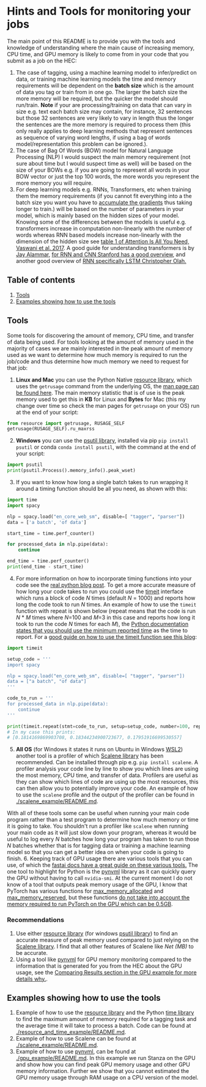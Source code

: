 # Hints and Tools for monitoring your jobs 

The main point of this README is to provide you with the tools and knowledge of understanding where the main cause of increasing memory, CPU time, and GPU memory is likely to come from in your code that you submit as a job on the HEC:

1. The case of tagging, using a machine learning model to infer/predict on data, or training machine learning models the time and memory requirements will be dependent on the **batch size** which is the amount of data you tag or train from in one go. The larger the batch size the more memory will be required, but the quicker the model should run/train. **Note** if your are processing/training on data that can vary in size e.g. text each batch size may contain, for instance, 32 sentences but those 32 sentences are very likely to vary in length thus the longer the sentences are the more memory is required to process them (this only really applies to deep learning methods that represent sentences as sequence of varying word lengths, if using a bag of words model/representation this problem can be ignored.).
2. The case of Bag Of Words (BOW) model for Natural Language Processing (NLP) I would suspect the main memory requirement (not sure about time but I would suspect time as well) will be based on the size of your BOWs e.g. if you are going to represent all words in your BOW vector or just the top 100 words, the more words you represent the more memory you will require.
3. For deep learning models e.g. RNNs, Transformers, etc when training them the memory requirements (if you cannot fit everything into a the batch size you want you have to [accumulate the gradients](https://medium.com/huggingface/training-larger-batches-practical-tips-on-1-gpu-multi-gpu-distributed-setups-ec88c3e51255) thus taking longer to train.) will be based on the number of parameters in your model, which is mainly based on the hidden sizes of your model. Knowing some of the differences between the models is useful e.g. transformers increase in computation non-linearly with the number of words whereas RNN based models increase non-linearly with the dimension of the hidden size see [table 1 of Attention Is All You Need, Vaswani et al. 2017](https://arxiv.org/pdf/1706.03762.pdf). A good guide for understanding transformers is by [Jay Alammar](https://jalammar.github.io/illustrated-transformer/), [for RNN and CNN Stanford has a good overview](https://stanford.edu/~shervine/teaching/cs-230/cheatsheet-recurrent-neural-networks), and another good overview of [RNN specifically LSTM Christopher Olah.](https://colah.github.io/posts/2015-08-Understanding-LSTMs/)

## Table of contents

1. [Tools](#tools)
2. [Examples showing how to use the tools](#examples-showing-how-to-use-the-tools)

## Tools

Some tools for discovering the amount of memory, CPU time, and transfer of data being used. For tools looking at the amount of memory used in the majority of cases we are mainly interested in the peak amount of memory used as we want to determine how much memory is required to run the job/code and thus determine how much memory we need to request for that job:

1. **Linux and Mac** you can use the Python Native [resource library](https://docs.python.org/3.7/library/resource.html), which uses the `getrusage` command from the underlying OS, the [man page can be found here](https://man7.org/linux/man-pages/man2/getrusage.2.html). The main memory statistic that is of use is the peak memory used to get this in **KB** for Linux and **Bytes** for Mac (this my change over time so check the man pages for `getrusage` on your OS) run at the end of your script:
``` python
from resource import getrusage, RUSAGE_SELF
getrusage(RUSAGE_SELF).ru_maxrss
``` 
2. **Windows** you can use the [psutil library](https://github.com/giampaolo/psutil), installed via pip `pip install psutil` or conda `conda install psutil`, with the command at the end of your script:
``` python
import psutil
print(psutil.Process().memory_info().peak_wset)
```
3. If you want to know how long a single batch takes to run wrapping it around a timing function should be all you need, as shown with this:
``` python
import time
import spacy

nlp = spacy.load("en_core_web_sm", disable=[ "tagger", "parser"])
data = ['a batch', 'of data']

start_time = time.perf_counter()

for processed_data in nlp.pipe(data):
    continue

end_time = time.perf_counter()
print(end_time - start_time)
```
4. For more information on how to incorporate timing functions into your code see the [real python blog post](https://realpython.com/python-timer/). To get a more accurate measure of how long your code takes to run you could use the [timeit](https://docs.python.org/3/library/timeit.html#python-interface) interface which runs a block of code *N* times (default *N* = 1000) and reports how long the code took to run *N* times. An example of how to use the `timeit` function with repeat is shown below (repeat means that the code is run *N* * *M* times where *N*=100 and *M*=3 in this case and reports how long it took to run the code *N* times for each *M*), the [Python documentation states that you should use the minimum reported time](https://docs.python.org/3/library/timeit.html#timeit.Timer.repeat) as the time to report. For a [good guide on how to use the timeit function see this blog](https://www.pylenin.com/blogs/python-timeit-module/#using-timeit-with-python-functions-with-arguments):
``` python
import timeit

setup_code = '''
import spacy

nlp = spacy.load("en_core_web_sm", disable=[ "tagger", "parser"])
data = ["a batch", "of data"]
'''

code_to_run = '''
for processed_data in nlp.pipe(data):
    continue
'''

print(timeit.repeat(stmt=code_to_run, setup=setup_code, number=100, repeat=3))
# In my case this prints:
# [0.1814169869903708, 0.18344234900723677, 0.17951916699530557]
```
5. **All OS** (for Windows it states it runs on Ubuntu in Windows [WSL2](https://docs.microsoft.com/en-us/windows/wsl/install-win10)) another tool is a profiler of which [Scalene library](https://github.com/emeryberger/scalene) has been recommended. Can be installed through pip e.g. `pip install scalene`. A profiler analysis your code line by line to show you which lines are using the most memory, CPU time, and transfer of data. Profilers are useful as they can show which lines of code are using up the most resources, this can then allow you to potentially improve your code. An example of how to use the `scalene` profile and the output of the profiler can be found in [./scalene_example/README.md](./scalene_example/README.md).

With all of these tools some can be useful when running your main code program rather than a test program to determine how much memory or time it is going to take. You shouldn't run a profiler like `scalene` when running your main code as it will just slow down your program, whereas it would be useful to log every *N* batches how long your program has taken to run those *N* batches whether that is for tagging data or training a machine learning model so that you can get a better idea on when your code is going to finish.
6. Keeping track of GPU usage there are various tools that you can use, of which the [fastai docs have a great guide on these various tools.](https://docs.fast.ai/dev/gpu.html#pynvml) The one tool to highlight for Python is the [pynvml](https://pypi.org/project/nvidia-ml-py3/) library as it can quickly query the GPU without having to call `nvidia-smi`. At the current moment I do not know of a tool that outputs peak memory usage of the GPU, I know that PyTorch has various functions for [max_memory_allocated](https://pytorch.org/docs/stable/cuda.html#torch.cuda.max_memory_allocated) and [max_memory_reserved](https://pytorch.org/docs/stable/cuda.html#torch.cuda.max_memory_reserved), but these functions [do not take into account the memory required to run PyTorch on the GPU which can be 0.5GB](https://docs.fast.ai/dev/gpu.html#unusable-gpu-ram-per-process).

### Recommendations

1. Use either [resource library](https://docs.python.org/3.7/library/resource.html) (for windows [psutil library](https://github.com/giampaolo/psutil)) to find an accurate measure of peak memory used compared to just relying on the [Scalene library](https://github.com/emeryberger/scalene). I find that all other features of Scalene like *Net (MB)* to be accurate.
2. Using a tool like [pynvml](https://pypi.org/project/nvidia-ml-py3/) for GPU memory monitoring compared to the information that is generated for you from the HEC about the GPU usage, see the [Comparing Results section in the GPU example for more details why.](./gpu_example/README.md#comparing-results).

## Examples showing how to use the tools

1. Example of how to use the [resource library](https://docs.python.org/3.7/library/resource.html) and the Python [time library](https://docs.python.org/3.7/library/time.html) to find the maximum amount of memory required for a tagging task and the average time it will take to process a batch. Code can be found at [./resource_and_time_example/README.md](./resource_and_time_example/README.md).
2. Example of how to use Scalene can be found at [./scalene_example/README.md](./scalene_example/README.md).
3. Example of how to use [pynvml](https://pypi.org/project/nvidia-ml-py3/), can be found at [./gpu_example/README.md](./gpu_example/README.md). In this example we run Stanza on the GPU and show how you can find peak GPU memory usage and other GPU memory information. Further we show that you cannot estimated the GPU memory usage through RAM usage on a CPU version of the model.